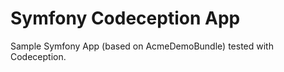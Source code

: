 Symfony Codeception App
=====================

Sample Symfony App (based on AcmeDemoBundle) tested with Codeception.


